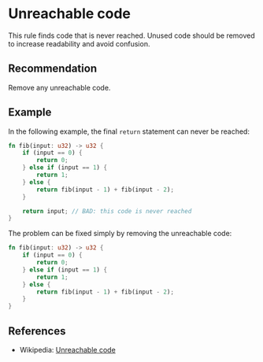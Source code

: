 # Unreachable code
This rule finds code that is never reached. Unused code should be removed to increase readability and avoid confusion.


## Recommendation
Remove any unreachable code.


## Example
In the following example, the final `return` statement can never be reached:


```rust
fn fib(input: u32) -> u32 {
	if (input == 0) {
		return 0;
	} else if (input == 1) {
		return 1;
	} else {
		return fib(input - 1) + fib(input - 2);
	}

	return input; // BAD: this code is never reached
}

```
The problem can be fixed simply by removing the unreachable code:


```rust
fn fib(input: u32) -> u32 {
	if (input == 0) {
		return 0;
	} else if (input == 1) {
		return 1;
	} else {
		return fib(input - 1) + fib(input - 2);
	}
}

```

## References
* Wikipedia: [Unreachable code](https://en.wikipedia.org/wiki/Unreachable_code)
